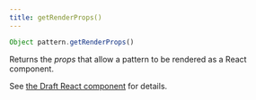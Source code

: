```yaml
---
title: getRenderProps()
---
```


```js
Object pattern.getRenderProps()
``` 

Returns the *props* that allow a pattern to be rendered as a React component.

<Tip>

See [the Draft React component](/reference/packages/components/draft/) for details.

</Tip>
